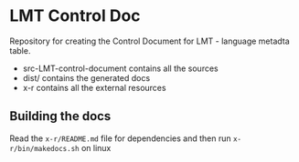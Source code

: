# LMT Control Doc

Repository for creating the Control Document for LMT - language metadta table.

* src-LMT-control-document contains all the sources
* dist/ contains the generated docs
* x-r contains all the external resources

## Building the docs

Read the `x-r/README.md` file for dependencies and then run `x-r/bin/makedocs.sh` on linux
